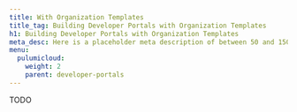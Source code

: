 ```yaml
---
title: With Organization Templates
title_tag: Building Developer Portals with Organization Templates
h1: Building Developer Portals with Organization Templates
meta_desc: Here is a placeholder meta description of between 50 and 150 characters.
menu:
  pulumicloud:
    weight: 2
    parent: developer-portals
---
```


TODO
